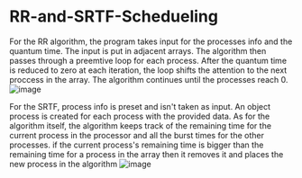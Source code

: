 # RR-and-SRTF-Schedueling
For the RR algorithm, the program takes input for the processes info and the quantum time. The input is put in adjacent arrays. The algorithm then passes through a preemtive loop for each process. After the quantum time is reduced to zero at each iteration, the loop shifts the attention to the next proccess in the array. The algorithm continues until the processes reach 0.
![image](https://user-images.githubusercontent.com/128186479/226062501-2af68b9f-c817-43a0-81e7-a0cbef1a2dc0.png)

For the SRTF, process info is preset and isn't taken as input. An object process is created for each process with the provided data. As for the algorithm itself, the algorithm keeps track of the remaining time for the current process in the processor and all the burst times for the other processes. if the current process's remaining time is bigger than the remaining time for a process in the array then it removes it and places the new process in the algorithm
![image](https://user-images.githubusercontent.com/128186479/226063210-9282d5cc-bb08-49b3-8998-d7b3b92e7900.png)
